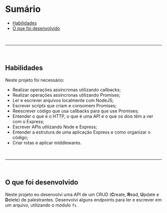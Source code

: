 # Sumário

- [Habilidades](#habilidades)
- [O que foi desenvolvido](#o-que-deverá-ser-desenvolvido)

<br>

----
<br>

## Habilidades

Neste projeto foi necessário:

- Realizar operações assíncronas utilizando callbacks;
- Realizar operações assíncronas utilizando Promises;
- Ler e escrever arquivos localmente com NodeJS;
- Escrever scripts que criam e consomem Promises;
- Reescrever código que usa callbacks para que use Promises;
- Entender o que é o HTTP, o que é uma API e o que os dois têm a ver com o Express;
- Escrever APIs utilizando Node e Express;
- Entender a estrutura de uma aplicação Express e como organizar o código;
- Criar rotas e aplicar middlewares.

<br>

----

<br>

## O que foi desenvolvido

Neste projeto eu desenvolvi uma API de um CRUD (**C**reate, **R**ead, **U**pdate e **D**elete) de palestrantes. Desenvolvi alguns endpoints para ler e escrever em um arquivo, utilizando o módulo `fs`.
